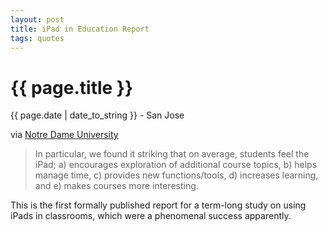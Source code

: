 ```yaml
---
layout: post
title: iPad in Education Report
tags: quotes
---
```


{{ page.title }}
================

<p class="meta">{{ page.date | date_to_string }} - San Jose</p>

via [Notre Dame University](http://www.nd.edu/~cangst/NotreDame_iPad_Report_01-06-11.pdf)

> In particular, we found it striking that on average, students feel the iPad; a) encourages exploration of additional course topics, b) helps manage time, c) provides new functions/tools, d) increases learning, and e) makes courses more interesting.

This is the first formally published report for a term-long study on using iPads in classrooms, which were a phenomenal success apparently.
